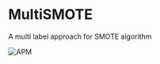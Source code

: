 # MultiSMOTE
A multi label approach for SMOTE algorithm

![APM](https://img.shields.io/apm/l/vim-mode)
